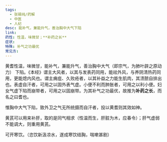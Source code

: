 ```yaml
---
tags:
  - 张锡纯/药解
  - 中医
  - 人纪
desc: 能补气，兼能升气，善治胸中大气下陷
link: 
药性: 性温，味微甘；**补药之长**
症状: 
特殊: 补气之功最优
常见方:
---
```

黄耆性温，味微甘，能补气，兼能升气，善治胸中大气（即宗气，为肺叶辟之原动力） 下陷。《本经》谓主大风者，以其与发表药同用，能祛外风，与养阴清热药同用，更能熄内风也。谓主痈疽、久败疮者，以其补益之力能生肌肉，其溃脓自排出也。表虚自汗者，可用之以固外表气虚。小便不利而肿胀者，可用之以利小便。妇女气虚下陷而崩带者，可用之以固崩带。为其补气之功最优，故推为**补药之长**，而名之曰耆也。


惟胸中大气下陷，致外卫之气无所统摄而自汗者，投以黄耆则其效如神。

黄芪可以用来补肝，取的是同气相求（性温而生，肝脏为木，应春令）；肝气虚弱不能调大，则重用黄芪。

可开寒饮。（恣饮新汲凉水，遂成寒饮结胸，喘嗽甚剧）